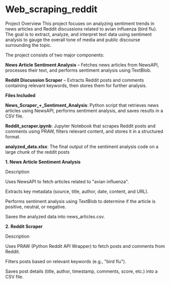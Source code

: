 # Web_scraping_reddit

Project Overview
This project focuses on analyzing sentiment trends in news articles and Reddit discussions related to avian influenza (bird flu). The goal is to extract, analyze, and interpret text data using sentiment analysis to gauge the overall tone of media and public discourse surrounding the topic.

The project consists of two major components:

**News Article Sentiment Analysis** – Fetches news articles from NewsAPI, processes their text, and performs sentiment analysis using TextBlob.


**Reddit Discussion Scraper** – Extracts Reddit posts and comments containing relevant keywords, then stores them for further analysis.

**Files Included**

**News_Scraper_+_Sentiment_Analysis**: Python script that retrieves news articles using NewsAPI, performs sentiment analysis, and saves results in a CSV file.


**Reddit_scraper.ipynb**: Jupyter Notebook that scrapes Reddit posts and comments using PRAW, filters relevant content, and stores it in a structured format.

**analyzed_data.xlsx**: The final output of the sentiment analysis code on a large chunk of the reddit posts

**1. News Article Sentiment Analysis**

Description

Uses NewsAPI to fetch articles related to "avian influenza".

Extracts key metadata (source, title, author, date, content, and URL).

Performs sentiment analysis using TextBlob to determine if the article is positive, neutral, or negative.

Saves the analyzed data into news_articles.csv.


**2. Reddit Scraper**

Description

Uses PRAW (Python Reddit API Wrapper) to fetch posts and comments from Reddit.

Filters posts based on relevant keywords (e.g., "bird flu").

Saves post details (title, author, timestamp, comments, score, etc.) into a CSV file.
